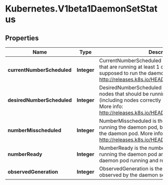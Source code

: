 # Kubernetes.V1beta1DaemonSetStatus

## Properties
Name | Type | Description | Notes
------------ | ------------- | ------------- | -------------
**currentNumberScheduled** | **Integer** | CurrentNumberScheduled is the number of nodes that are running at least 1 daemon pod and are supposed to run the daemon pod. More info: http://releases.k8s.io/HEAD/docs/admin/daemons.md | 
**desiredNumberScheduled** | **Integer** | DesiredNumberScheduled is the total number of nodes that should be running the daemon pod (including nodes correctly running the daemon pod). More info: http://releases.k8s.io/HEAD/docs/admin/daemons.md | 
**numberMisscheduled** | **Integer** | NumberMisscheduled is the number of nodes that are running the daemon pod, but are not supposed to run the daemon pod. More info: http://releases.k8s.io/HEAD/docs/admin/daemons.md | 
**numberReady** | **Integer** | NumberReady is the number of nodes that should be running the daemon pod and have one or more of the daemon pod running and ready. | 
**observedGeneration** | **Integer** | ObservedGeneration is the most recent generation observed by the daemon set controller. | [optional] 


